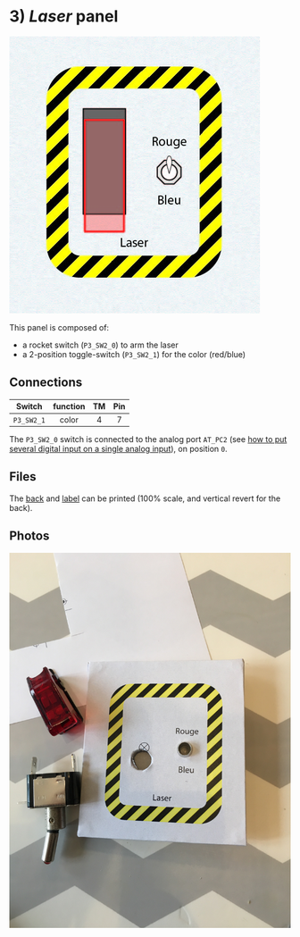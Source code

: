 # 3) *Laser* panel

![panel](B3-design.jpg)

This panel is composed of:
- a rocket switch (`P3_SW2_0`) to arm the laser
- a 2-position toggle-switch (`P3_SW2_1`) for the color (red/blue)

## Connections

| Switch     | function | TM | Pin |
|:----------:|:--------:|:--:|:---:|
| `P3_SW2_1` | color    | 4  | 7   |

The `P3_SW2_0` switch is connected to the analog port `AT_PC2` (see [how to put several digital input on a single analog input](../../multiple-inputs.md)), on position `0`.


## Files
The [back](B3-back.pdf) and [label](B3-label.pdf) can be printed (100% scale, and vertical revert for the back).


## Photos
![start-mode](../../photos/panels/3-laser/IMG_2247.JPG)
